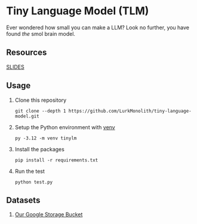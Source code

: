 # Tiny Language Model (TLM)

Ever wondered how small you can make a LLM? Look no further, you have found *the* smol brain model.

## Resources

[SLIDES](https://docs.google.com/presentation/d/1w9VSNuiWNov-8j-QchyjY4Eo4sf41LF7LOAQjNMaCaU/edit?usp=sharing)

## Usage

1. Clone this repository

    ```
    git clone --depth 1 https://github.com/LurkMonolith/tiny-language-model.git
    ```

1. Setup the Python environment with [venv](https://docs.python.org/3/library/venv.html#creating-virtual-environments)

    ```
    py -3.12 -m venv tinylm
    ```

1. Install the packages

    ```
    pip install -r requirements.txt
    ```

1. Run the test

    ```
    python test.py
    ```

## Datasets

1. [Our Google Storage Bucket](https://console.cloud.google.com/storage/browser/generic-dataset;tab=objects?project=tiny-language-model)
